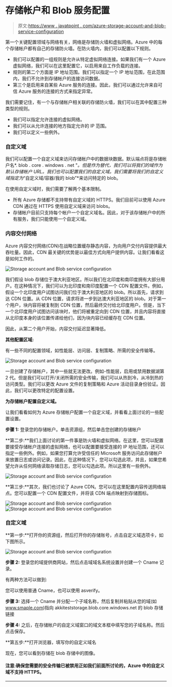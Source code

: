 # 存储帐户和 Blob 服务配置

> 原文:[https://www . javatpoint . com/azure-storage-account-and-blob-service-configuration](https://www.javatpoint.com/azure-storage-account-and-blob-service-configuration)

第一个关键配置领域与网络有关，网络是存储防火墙和虚拟网络。Azure 中的每个存储帐户都有自己的存储防火墙。在防火墙内，我们可以配置以下规则。

*   我们可以配置的一组规则是允许从特定虚拟网络连接。如果我们有一个 Azure 虚拟网络，我们可以在这里配置它，以启用来自工作负载的连接。
*   规则的第二个方面是 IP 地址范围。我们可以指定一个 IP 地址范围，在此范围内，我们不允许到存储帐户的连接访问数据。
*   第三个是启用来自某些 Azure 服务的连接。因此，我们可以通过允许来自可信 Azure 服务的连接的方式来指定异常。

我们需要记住，有一个与存储帐户相关联的存储防火墙，我们可以在其中配置三种类型的规则。

*   我们可以指定允许连接的虚拟网络。
*   我们可以从允许连接的地方指定允许的 IP 范围。
*   我们可以定义一些例外。

### 自定义域

我们可以配置一个自定义域来访问存储帐户中的数据块数据。默认端点将是存储帐户名*. blob . core . windows . net "*。但是作为替代，我们可以将我们的域作为默认存储帐户 URL。我们也可以配置我们的自定义域。我们需要将我们的自定义域指定为*“自定义域/容器/我的 blob”*来访问特定的 blob。

在使用自定义域时，我们需要了解两个基本限制。

*   所有 Azure 存储都不支持带有自定义域的 HTTPS。我们目前可以使用 Azure CDN 通过在 HTTPS 使用自定义域来访问 blobs。
*   存储帐户目前只支持每个帐户一个自定义域名。因此，对于该存储帐户中的所有服务，我们只能使用一个自定义域。

### 内容交付网络

Azure 内容交付网络(CDN)在战略位置缓存静态内容，为向用户交付内容提供最大吞吐量。因此，CDN 最关键的优势是以最佳方式向用户提供内容。让我们看看这是如何工作的。

![Storage account and Blob service configuration](../Images/6891ddef737894bbab23a4e31f714216.png)

我们假设 blob 存储位于澳大利亚地区。所以我们在北印度和南印度拥有大部分用户。在这种情况下，我们可以为北印度和南印度配置一个 CDN 配置文件。例如，假设一个北印度用户试图访问我们位于澳大利亚地区的 blob。所以首先，请求到达 CDN 位置。从 CDN 位置，请求将进一步到达澳大利亚地区的 blob。对于第一个用户，块内容将被复制到 CDN 位置，然后最终交付给北印度用户。但是，当下一个北印度用户试图访问该块时，他们将被重定向到 CDN 位置，并且内容将直接从北印度本身的该位置传递给他们，因为块内容已经缓存在 CDN 位置。

因此，从第二个用户开始，内容交付延迟显著降低。

**其他配置区域:**

有一些不同的配置领域，如性能层、访问层、复制策略、所需的安全传输等。

![Storage account and Blob service configuration](../Images/0aa0383e53d3dec195a9fe3e43a3b131.png)

一旦创建了存储帐户，其中一些就无法更改。例如-性能层，启用或禁用数据湖第 2 代。但是我们可以打开/关闭所需的安全传输，我们可以从热到冷，从冷到热的访问类型。我们可以更改 Azure 文件的复制策略和 Azure 活动目录身份验证。因此，我们可以更改特定的配置设置。

**为存储帐户配置自定义域。**

让我们看看如何为 Azure 存储帐户配置一个自定义域，并看看上面讨论的一些配置设置。

**步骤 1:** 登录您的存储帐户。单击资源组，然后单击您创建的存储帐户

**第二步:**我们上面讨论的第一件事是防火墙和虚拟网络。在这里，您可以配置要接受存储帐户连接的虚拟网络，也可以配置要接受连接的 IP 地址范围，还可以指定一些例外。例如，如果您打算允许受信任的 Microsoft 服务访问此存储帐户来放置日志或访问记录。因此，在这种情况下，您可以勾选此项，并且，如果您希望允许从任何网络读取存储日志，您可以勾选此项。所以这里有一些例外。

![Storage account and Blob service configuration](../Images/ac408865d4c734be4e621d4455a6242a.png)

**第三步:**其次，我们也讨论了 Azure CDN。您可以在这里配置内容传送网络端点。您可以配置一个 CDN 配置文件，并将该 CDN 端点映射到存储图标。

![Storage account and Blob service configuration](../Images/22312760f36c5a2f87363fed710ca7d8.png)
![Storage account and Blob service configuration](../Images/eb838a816472c787a3c268349db278ac.png)

### 自定义域

**第一步:**打开你的资源组，然后打开你的存储账号，点击自定义域选项卡，如下图所示。

![Storage account and Blob service configuration](../Images/a62544c35d057b50d44ca6b5c68ce15f.png)

**步骤 2:** 登录您的域提供商网站，然后点击域域名系统设置并创建一个 Cname 记录。

有两种方法可以做到:

您可以使用普通 Cname，也可以使用 asverify。

**步骤 3:** 选择一个 Cname 并分配一个子域名称，然后复制并粘贴从您的域(如 www.smaple.com)指向 akkiteststorage.blob.core.windows.net 的 blob 存储链接

**步骤 4:** 之后，在存储帐户的自定义域窗口的域文本框中填写您的子域名称。然后点击保存。

**第五步:**打开浏览器，填写你的自定义域名

现在，您可以看到存储在 blob 存储中的图像。

#### 注意:确保您需要的安全传输已被禁用正如我们前面所讨论的，Azure 中的自定义域不支持 HTTPS。

* * *